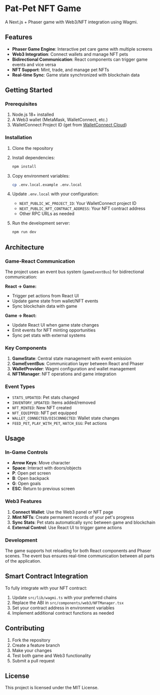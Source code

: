 # Pat-Pet NFT Game

A Next.js + Phaser game with Web3/NFT integration using Wagmi.

## Features

- **Phaser Game Engine**: Interactive pet care game with multiple screens
- **Web3 Integration**: Connect wallets and manage NFT pets
- **Bidirectional Communication**: React components can trigger game events and vice versa
- **NFT Support**: Mint, trade, and manage pet NFTs
- **Real-time Sync**: Game state synchronized with blockchain data

## Getting Started

### Prerequisites

1. Node.js 18+ installed
2. A Web3 wallet (MetaMask, WalletConnect, etc.)
3. WalletConnect Project ID (get from [WalletConnect Cloud](https://cloud.walletconnect.com/))

### Installation

1. Clone the repository
2. Install dependencies:
   ```bash
   npm install
   ```

3. Copy environment variables:
   ```bash
   cp .env.local.example .env.local
   ```

4. Update `.env.local` with your configuration:
   - `NEXT_PUBLIC_WC_PROJECT_ID`: Your WalletConnect project ID
   - `NEXT_PUBLIC_NFT_CONTRACT_ADDRESS`: Your NFT contract address
   - Other RPC URLs as needed

5. Run the development server:
   ```bash
   npm run dev
   ```

## Architecture

### Game-React Communication

The project uses an event bus system (`gameEventBus`) for bidirectional communication:

**React → Game:**
- Trigger pet actions from React UI
- Update game state from wallet/NFT events
- Sync blockchain data with game

**Game → React:**
- Update React UI when game state changes
- Emit events for NFT minting opportunities
- Sync pet stats with external systems

### Key Components

1. **GameState**: Central state management with event emission
2. **GameEventBus**: Communication layer between React and Phaser
3. **WalletProvider**: Wagmi configuration and wallet management
4. **NFTManager**: NFT operations and game integration

### Event Types

- `STATS_UPDATED`: Pet stats changed
- `INVENTORY_UPDATED`: Items added/removed
- `NFT_MINTED`: New NFT created
- `NFT_EQUIPPED`: NFT pet equipped
- `WALLET_CONNECTED/DISCONNECTED`: Wallet state changes
- `FEED_PET`, `PLAY_WITH_PET`, `HATCH_EGG`: Pet actions

## Usage

### In-Game Controls

- **Arrow Keys**: Move character
- **Space**: Interact with doors/objects
- **P**: Open pet screen
- **B**: Open backpack
- **G**: Open goals
- **ESC**: Return to previous screen

### Web3 Features

1. **Connect Wallet**: Use the Web3 panel or NFT page
2. **Mint NFTs**: Create permanent records of your pet's progress
3. **Sync Stats**: Pet stats automatically sync between game and blockchain
4. **External Control**: Use React UI to trigger game actions

### Development

The game supports hot reloading for both React components and Phaser scenes. The event bus ensures real-time communication between all parts of the application.

## Smart Contract Integration

To fully integrate with your NFT contract:

1. Update `src/lib/wagmi.ts` with your preferred chains
2. Replace the ABI in `src/components/web3/NFTManager.tsx`
3. Set your contract address in environment variables
4. Implement additional contract functions as needed

## Contributing

1. Fork the repository
2. Create a feature branch
3. Make your changes
4. Test both game and Web3 functionality
5. Submit a pull request

## License

This project is licensed under the MIT License.